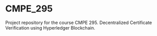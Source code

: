 # CMPE_295
Project repository for the course CMPE 295. Decentralized Certificate Verification using Hyperledger Blockchain. 
